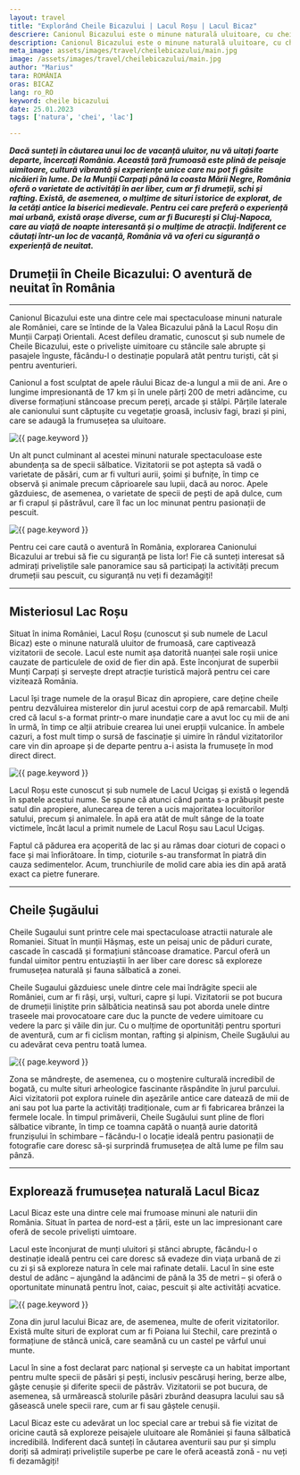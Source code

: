 ```yaml
---
layout: travel
title: "Explorând Cheile Bicazului | Lacul Roșu | Lacul Bicaz"
descriere: Canionul Bicazului este o minune naturală uluitoare, cu chei  adânci, cascadele maiestuoase și viața sălbatică vibrantă. 
description: Canionul Bicazului este o minune naturală uluitoare, cu chei  adânci, cascadele maiestuoase și viața sălbatică vibrantă. 
meta_image: assets/images/travel/cheilebicazului/main.jpg 
image: /assets/images/travel/cheilebicazului/main.jpg
author: "Marius"
tara: ROMÂNIA
oras: BICAZ
lang: ro_RO
keyword: cheile bicazului
date: 25.01.2023
tags: ['natura', 'chei', 'lac']

---
```


**_Dacă sunteți în căutarea unui loc de vacanță uluitor, nu vă uitați foarte departe, încercați România. Această țară frumoasă este plină de peisaje uimitoare, cultură vibrantă și experiențe unice care nu pot fi găsite nicăieri în lume. De la Munții Carpați până la coasta Mării Negre, România oferă o varietate de activități în aer liber, cum ar fi drumeții, schi și rafting. Există, de asemenea, o mulțime de situri istorice de explorat, de la cetăți antice la biserici medievale. Pentru cei care preferă o experiență mai urbană, există orașe diverse, cum ar fi București și Cluj-Napoca, care au viață de noapte interesantă și o mulțime de atracții. Indiferent ce căutați într-un loc de vacanță, România vă va oferi cu siguranță o experiență de neuitat._**

## Drumeții în Cheile Bicazului: O aventură de neuitat în România
---

<span class="drop">C</span>anionul Bicazului este una dintre cele mai spectaculoase minuni naturale ale României, care se întinde de la Valea Bicazului până la Lacul Roșu din Munții Carpați Orientali. Acest defileu dramatic, cunoscut și sub numele de Cheile Bicazului, este o priveliște uimitoare cu stâncile sale abrupte și pasajele înguste, făcându-l o destinație populară atât pentru turiști, cât și pentru aventurieri.

Canionul a fost sculptat de apele râului Bicaz de-a lungul a mii de ani. Are o lungime impresionantă de 17 km și în unele părți 200 de metri adâncime, cu diverse formațiuni stâncoase precum pereți, arcade și stâlpi. Părțile laterale ale canionului sunt căptușite cu vegetație groasă, inclusiv fagi, brazi și pini, care se adaugă la frumusețea sa uluitoare.

<img src="/assets/images/travel/cheilebicazului/pic2.jpg" alt="{{ page.keyword }}">

Un alt punct culminant al acestei minuni naturale spectaculoase este abundența sa de specii sălbatice. Vizitatorii se pot aștepta să vadă o varietate de păsări, cum ar fi vulturi aurii, șoimi și bufnițe, în timp ce observă și animale precum căprioarele sau lupii, dacă au noroc. Apele găzduiesc, de asemenea, o varietate de specii de pești de apă dulce, cum ar fi crapul și păstrăvul, care îl fac un loc minunat pentru pasionații de pescuit.

<img src="/assets/images/travel/cheilebicazului/pic3.jpg" alt="{{ page.keyword }}">

Pentru cei care caută o aventură în România, explorarea Canionului Bicazului ar trebui să fie cu siguranță pe lista lor! Fie că sunteți interesat să admirați priveliștile sale panoramice sau să participați la activități precum drumeții sau pescuit, cu siguranță nu veți fi dezamăgiți!

---
## Misteriosul Lac Roșu

<span class="drop">S</span>ituat în inima României, Lacul Roșu (cunoscut și sub numele de Lacul Bicaz) este o minune naturală uluitor de frumoasă, care captivează vizitatorii de secole. Lacul este numit așa datorită nuanței sale roșii unice cauzate de particulele de oxid de fier din apă. Este înconjurat de superbii Munți Carpați și servește drept atracție turistică majoră pentru cei care vizitează România.

Lacul își trage numele de la orașul Bicaz din apropiere, care deține cheile pentru dezvăluirea misterelor din jurul acestui corp de apă remarcabil. Mulți cred că lacul s-a format printr-o mare inundație care a avut loc cu mii de ani în urmă, în timp ce alții atribuie crearea lui unei erupții vulcanice. În ambele cazuri, a fost mult timp o sursă de fascinație și uimire în rândul vizitatorilor care vin din aproape și de departe pentru a-i asista la frumusețe în mod direct direct.

<img src="/assets/images/travel/cheilebicazului/pic4.jpg" alt="{{ page.keyword }}">

Lacul Roșu este cunoscut și sub numele de Lacul Ucigaș și există o legendă în spatele acestui nume. Se spune că atunci când panta s-a prăbușit peste satul din apropiere, alunecarea de teren a ucis majoritatea locuitorilor satului, precum și animalele. În apă era atât de mult sânge de la toate victimele, încât lacul a primit numele de Lacul Roșu sau Lacul Ucigaș.

Faptul că pădurea era acoperită de lac și au rămas doar cioturi de copaci o face și mai înfiorătoare. În timp, cioturile s-au transformat în piatră din cauza sedimentelor. Acum, trunchiurile de molid care abia ies din apă arată exact ca pietre funerare.

---
## Cheile Șugăului

<span class="drop">C</span>heile Sugaului sunt printre cele mai spectaculoase atractii naturale ale Romaniei. Situat în munții Hășmaș, este un peisaj unic de păduri curate, cascade în cascadă și formațiuni stâncoase dramatice. Parcul oferă un fundal uimitor pentru entuziaștii în aer liber care doresc să exploreze frumusețea naturală și fauna sălbatică a zonei.

Cheile Sugaului găzduiesc unele dintre cele mai îndrăgite specii ale României, cum ar fi râși, urși, vulturi, capre și lupi. Vizitatorii se pot bucura de drumeții liniștite prin sălbăticia neatinsă sau pot aborda unele dintre traseele mai provocatoare care duc la puncte de vedere uimitoare cu vedere la parc și văile din jur. Cu o mulțime de oportunități pentru sporturi de aventură, cum ar fi ciclism montan, rafting și alpinism, Cheile Sugăului au cu adevărat ceva pentru toată lumea.

<img src="/assets/images/travel/cheilebicazului/pic5.jpg" alt="{{ page.keyword }}">

Zona se mândrește, de asemenea, cu o moștenire culturală incredibil de bogată, cu multe situri arheologice fascinante răspândite în jurul parcului. Aici vizitatorii pot explora ruinele din așezările antice care datează de mii de ani sau pot lua parte la activități tradiționale, cum ar fi fabricarea brânzei la fermele locale. În timpul primăverii, Cheile Sugăului sunt pline de flori sălbatice vibrante, în timp ce toamna capătă o nuanță aurie datorită frunzișului în schimbare – făcându-l o locație ideală pentru pasionații de fotografie care doresc să-și surprindă frumusețea de altă lume pe film sau pânză.

---
## Explorează frumusețea naturală Lacul Bicaz

<span class="drop">L</span>acul Bicaz este una dintre cele mai frumoase minuni ale naturii din România. Situat în partea de nord-est a țării, este un lac impresionant care oferă de secole priveliști uimtoare.

Lacul este înconjurat de munți uluitori și stânci abrupte, făcându-l o destinație ideală pentru cei care doresc să evadeze din viața urbană de zi cu zi și să exploreze natura în cele mai rafinate detalii. Lacul în sine este destul de adânc – ajungând la adâncimi de până la 35 de metri – și oferă o oportunitate minunată pentru înot, caiac, pescuit și alte activități acvatice.

<img src="/assets/images/travel/cheilebicazului/pic6.jpg" alt="{{ page.keyword }}">

Zona din jurul lacului Bicaz are, de asemenea, multe de oferit vizitatorilor. Există multe situri de explorat cum ar fi Poiana lui Stechil, care prezintă o formațiune de stâncă unică, care seamănă cu un castel pe vârful unui munte.

Lacul în sine a fost declarat parc național și servește ca un habitat important pentru multe specii de păsări și pești, inclusiv pescăruși hering, berze albe, gâște cenușie și diferite specii de păstrăv. Vizitatorii se pot bucura, de asemenea, să urmărească stolurile păsări zburând deasupra lacului sau să găsească unele specii rare, cum ar fi  sau gâștele cenușii.

Lacul Bicaz este cu adevărat un loc special care ar trebui să fie vizitat de oricine caută să exploreze peisajele uluitoare ale României și fauna sălbatică incredibilă. Indiferent dacă sunteți în căutarea aventurii sau pur și simplu doriți să admirați priveliștile superbe pe care le oferă această zonă - nu veți fi dezamăgiți!
